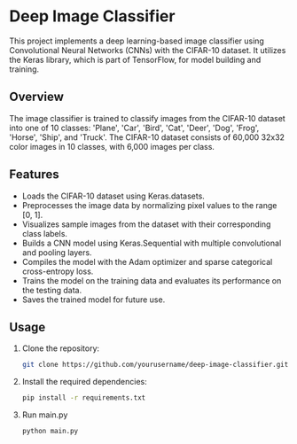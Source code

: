 # Deep Image Classifier

This project implements a deep learning-based image classifier using Convolutional Neural Networks (CNNs) with the CIFAR-10 dataset. It utilizes the Keras library, which is part of TensorFlow, for model building and training.

## Overview

The image classifier is trained to classify images from the CIFAR-10 dataset into one of 10 classes: 'Plane', 'Car', 'Bird', 'Cat', 'Deer', 'Dog', 'Frog', 'Horse', 'Ship', and 'Truck'. The CIFAR-10 dataset consists of 60,000 32x32 color images in 10 classes, with 6,000 images per class.

## Features

- Loads the CIFAR-10 dataset using Keras.datasets.
- Preprocesses the image data by normalizing pixel values to the range [0, 1].
- Visualizes sample images from the dataset with their corresponding class labels.
- Builds a CNN model using Keras.Sequential with multiple convolutional and pooling layers.
- Compiles the model with the Adam optimizer and sparse categorical cross-entropy loss.
- Trains the model on the training data and evaluates its performance on the testing data.
- Saves the trained model for future use.

## Usage

1. Clone the repository:

   ```bash
   git clone https://github.com/yourusername/deep-image-classifier.git

2. Install the required dependencies:

   ```bash
   pip install -r requirements.txt

3. Run main.py

   ```
   python main.py

